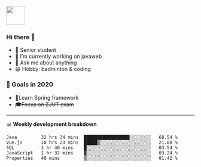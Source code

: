 <img src="https://github.com/egoist/egoist/raw/master/balloon.gif" width="50">

### Hi there 🐏

- 🌱 Senior student
- 🔭 I’m currently working on javaweb
- 💬 Ask me about anything
- 😄 Hobby: badminton & coding

### 🚀 Goals in 2020
+ 🍃Learn Spring framework
+ ~~🎓Focus on ZJUT exam~~
-------

📊 **Weekly development breakdown**
<!--START_SECTION:waka-->
```text
Java         32 hrs 34 mins  █████████████████░░░░░░░░   68.54 % 
Vue.js       10 hrs 23 mins  █████▒░░░░░░░░░░░░░░░░░░░   21.88 % 
SQL          1 hr 40 mins    █░░░░░░░░░░░░░░░░░░░░░░░░   03.54 % 
JavaScript   1 hr 32 mins    ▓░░░░░░░░░░░░░░░░░░░░░░░░   03.24 % 
Properties   40 mins         ▒░░░░░░░░░░░░░░░░░░░░░░░░   01.42 % 
```
<!--END_SECTION:waka-->
